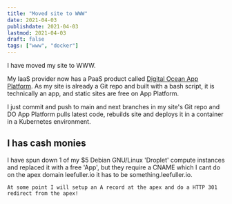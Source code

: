 ```yaml
---
title: "Moved site to WWW"
date: 2021-04-03
publishdate: 2021-04-03
lastmod: 2021-04-03
draft: false
tags: ["www", "docker"]
---
```


I have moved my site to WWW.

My IaaS provider now has a PaaS product called [Digital Ocean App Platform](https://www.digitalocean.com/products/app-platform/). As my site is already a Git repo and built with a bash script, it is technically an app, and static sites are free on App Platform.

I just commit and push to main and next branches in my site's Git repo and DO App Platform pulls latest code, rebuilds site and deploys it in a container in a Kubernetes environment. 

## I has cash monies

I have spun down 1 of my $5 Debian GNU/Linux 'Droplet' compute instances and replaced it with a free 'App', but they require a CNAME which I cant do on the apex domain leefuller.io it has to be something.leefuller.io.

```
At some point I will setup an A record at the apex and do a HTTP 301 redirect from the apex!
```